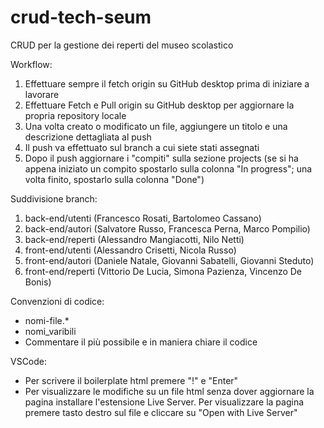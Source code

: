# crud-tech-seum
CRUD per la gestione dei reperti del museo scolastico

Workflow:
1. Effettuare sempre il fetch origin su GitHub desktop prima di iniziare a lavorare
2. Effettuare Fetch e Pull origin su GitHub desktop per aggiornare la propria repository locale
3. Una volta creato o modificato un file, aggiungere un titolo e una descrizione dettagliata al push
4. Il push va effettuato sul branch a cui siete stati assegnati
5. Dopo il push aggiornare i "compiti" sulla sezione projects (se si ha appena iniziato un compito 
   spostarlo sulla colonna "In progress"; una volta finito, spostarlo sulla colonna "Done")
   
Suddivisione branch:
  1. back-end/utenti (Francesco Rosati, Bartolomeo Cassano)
  2. back-end/autori (Salvatore Russo, Francesca Perna, Marco Pompilio)
  3. back-end/reperti (Alessandro Mangiacotti, Nilo Netti)
  4. front-end/utenti (Alessandro Crisetti, Nicola Russo)
  5. front-end/autori (Daniele Natale, Giovanni Sabatelli, Giovanni Steduto)
  6. front-end/reperti (Vittorio De Lucia, Simona Pazienza, Vincenzo De Bonis)

Convenzioni di codice:
- nomi-file.*
- nomi_varibili
- Commentare il più possibile e in maniera chiare il codice

VSCode:
- Per scrivere il boilerplate html premere "!" e "Enter"
- Per visualizzare le modifiche su un file html senza dover aggiornare la pagina
  installare l'estensione Live Server. Per visualizzare la pagina premere tasto destro
  sul file e cliccare su "Open with Live Server"

